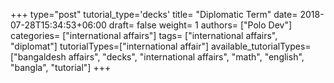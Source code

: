 +++
type="post"
tutorial_type='decks'
title= "Diplomatic Term"
date= 2018-07-28T15:34:53+06:00
draft= false
weight= 1
authors= ["Polo Dev"]
categories= ["international affairs"]
tags= ["international affairs", "diplomat"]
tutorialTypes=["international affair"]
available_tutorialTypes= ["bangaldesh affairs", "decks", "international affairs", "math", "english", "bangla", "tutorial"]
+++

